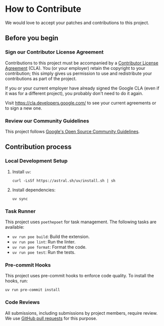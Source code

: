 # How to Contribute

We would love to accept your patches and contributions to this project.

## Before you begin

### Sign our Contributor License Agreement

Contributions to this project must be accompanied by a
[Contributor License Agreement](https://cla.developers.google.com/about) (CLA).
You (or your employer) retain the copyright to your contribution; this simply
gives us permission to use and redistribute your contributions as part of the
project.

If you or your current employer have already signed the Google CLA (even if it
was for a different project), you probably don't need to do it again.

Visit <https://cla.developers.google.com/> to see your current agreements or to
sign a new one.

### Review our Community Guidelines

This project follows [Google's Open Source Community
Guidelines](https://opensource.google/conduct/).

## Contribution process

### Local Development Setup

1.  Install `uv`:
    ```shell
    curl -LsSf https://astral.sh/uv/install.sh | sh
    ```
2.  Install dependencies:
    ```shell
    uv sync
    ```

### Task Runner

This project uses `poethepoet` for task management. The following tasks are available:

-   `uv run poe build`: Build the extension.
-   `uv run poe lint`: Run the linter.
-   `uv run poe format`: Format the code.
-   `uv run poe test`: Run the tests.

### Pre-commit Hooks

This project uses pre-commit hooks to enforce code quality. To install the hooks, run:
```shell
uv run pre-commit install
```

### Code Reviews

All submissions, including submissions by project members, require review. We
use [GitHub pull requests](https://docs.github.com/articles/about-pull-requests)
for this purpose.